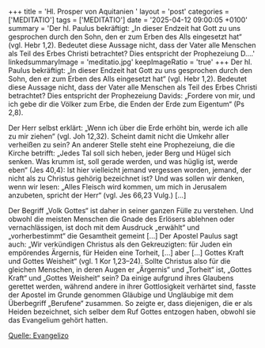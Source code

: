 +++
title = 'Hl. Prosper von Aquitanien  '
layout = 'post'
categories = ['MEDITATIO']
tags = ['MEDITATIO']
date = '2025-04-12 09:00:05 +0100'
summary = 'Der hl. Paulus bekräftigt: „In dieser Endzeit hat Gott zu uns gesprochen durch den Sohn, den er zum Erben des Alls eingesetzt hat“ (vgl. Hebr 1,2). Bedeutet diese Aussage nicht, dass der Vater alle Menschen als Teil des Erbes Christi betrachtet? Dies entspricht der Prophezeiung D....'
linkedsummaryImage = 'meditatio.jpg'
keepImageRatio = 'true'
+++
Der hl. Paulus bekräftigt: „In dieser Endzeit hat Gott zu uns gesprochen durch den Sohn, den er zum Erben des Alls eingesetzt hat“ (vgl. Hebr 1,2). Bedeutet diese Aussage nicht, dass der Vater alle Menschen als Teil des Erbes Christi betrachtet? Dies entspricht der Prophezeiung Davids: „Fordere von mir, und ich gebe dir die Völker zum Erbe, die Enden der Erde zum Eigentum“ (Ps 2,8).<!--more-->

Der Herr selbst erklärt: „Wenn ich über die Erde erhöht bin, werde ich alle zu mir ziehen“ (vgl. Joh 12,32). Scheint damit nicht die Umkehr aller verheißen zu sein? An anderer Stelle steht eine Prophezeiung, die die Kirche betrifft: „Jedes Tal soll sich heben, jeder Berg und Hügel sich senken. Was krumm ist, soll gerade werden, und was hüglig ist, werde eben“ (Jes 40,4): Ist hier vielleicht jemand vergessen worden, jemand, der nicht als zu Christus gehörig bezeichnet ist? Und was sollen wir denken, wenn wir lesen: „Alles Fleisch wird kommen, um mich in Jerusalem anzubeten, spricht der Herr“ (vgl. Jes 66,23 Vulg.) […] 

Der Begriff „Volk Gottes“ ist daher in seiner ganzen Fülle zu verstehen. Und obwohl die meisten Menschen die Gnade des Erlösers ablehnen oder vernachlässigen, ist doch mit dem Ausdruck „erwählt“ und „vorherbestimmt“ die Gesamtheit gemeint […] Der Apostel Paulus sagt auch: „Wir verkündigen Christus als den Gekreuzigten: für Juden ein empörendes Ärgernis, für Heiden eine Torheit, […] aber […] Gottes Kraft und Gottes Weisheit“ (vgl. 1 Kor 1,23–24). Sollte Christus also für die gleichen Menschen, in deren Augen er „Ärgernis“ und „Torheit“ ist, „Gottes Kraft“ und „Gottes Weisheit“ sein? Da einige aufgrund ihres Glaubens gerettet werden, während andere in ihrer Gottlosigkeit verhärtet sind, fasste der Apostel im Grunde genommen Gläubige und Ungläubige mit dem Überbegriff „Berufene“ zusammen. So zeigte er, dass diejenigen, die er als Heiden bezeichnet, sich selber dem Ruf Gottes entzogen haben, obwohl sie das Evangelium gehört hatten.



[Quelle: Evangelizo](https://evangeliumtagfuertag.org/DE/gospel)
